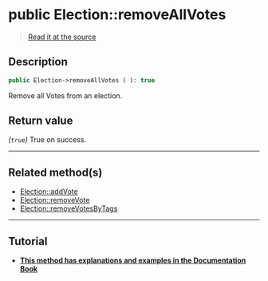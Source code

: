 # public Election::removeAllVotes

> [Read it at the source](https://github.com/julien-boudry/Condorcet/blob/master/src/ElectionProcess/VotesProcess.php#L292)

## Description    

```php
public Election->removeAllVotes ( ): true
```

Remove all Votes from an election.


## Return value   

*(`true`)* True on success.


---------------------------------------

## Related method(s)      

* [Election::addVote](/Docs/api-reference/Election%20Class/Election--addVote.md)    
* [Election::removeVote](/Docs/api-reference/Election%20Class/Election--removeVote.md)    
* [Election::removeVotesByTags](/Docs/api-reference/Election%20Class/Election--removeVotesByTags.md)    

---------------------------------------

## Tutorial

* **[This method has explanations and examples in the Documentation Book](https://www.condorcet.io/3.AsPhpLibrary/5.Votes/1.AddVotes)**    
